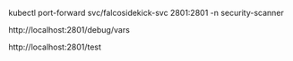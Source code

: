  kubectl port-forward svc/falcosidekick-svc 2801:2801 -n security-scanner

 http://localhost:2801/debug/vars

 http://localhost:2801/test